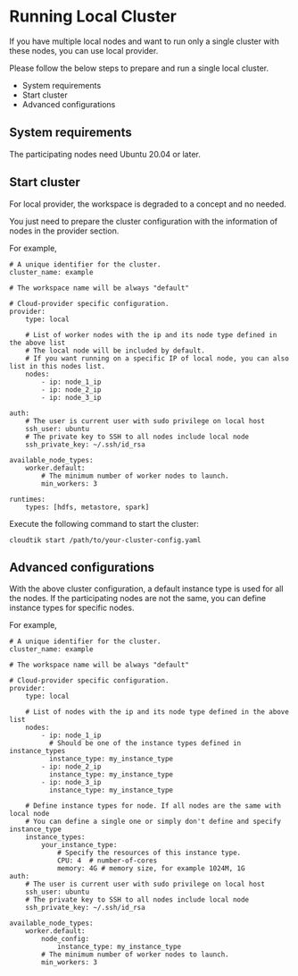 # Running Local Cluster
If you have multiple local nodes and want to run only a single cluster with these nodes,
you can use local provider.

Please follow the below steps to prepare and run a single local cluster.

- System requirements
- Start cluster
- Advanced configurations

## System requirements
The participating nodes need Ubuntu 20.04 or later.

## Start cluster
For local provider, the workspace is degraded to a concept and no needed.

You just need to prepare the cluster configuration
with the information of nodes in the provider section.

For example,

```buildoutcfg
# A unique identifier for the cluster.
cluster_name: example

# The workspace name will be always "default"

# Cloud-provider specific configuration.
provider:
    type: local

    # List of worker nodes with the ip and its node type defined in the above list
    # The local node will be included by default.
    # If you want running on a specific IP of local node, you can also list in this nodes list.
    nodes:
        - ip: node_1_ip
        - ip: node_2_ip
        - ip: node_3_ip

auth:
    # The user is current user with sudo privilege on local host
    ssh_user: ubuntu
    # The private key to SSH to all nodes include local node
    ssh_private_key: ~/.ssh/id_rsa

available_node_types:
    worker.default:
        # The minimum number of worker nodes to launch.
        min_workers: 3

runtimes:
    types: [hdfs, metastore, spark]
```

Execute the following command to start the cluster:
```
cloudtik start /path/to/your-cluster-config.yaml
```

## Advanced configurations
With the above cluster configuration, a default instance type is used for all the nodes.
If the participating nodes are not the same, you can define instance types for specific nodes.

For example,

```buildoutcfg
# A unique identifier for the cluster.
cluster_name: example

# The workspace name will be always "default"

# Cloud-provider specific configuration.
provider:
    type: local

    # List of nodes with the ip and its node type defined in the above list
    nodes:
        - ip: node_1_ip
          # Should be one of the instance types defined in instance_types
          instance_type: my_instance_type
        - ip: node_2_ip
          instance_type: my_instance_type
        - ip: node_3_ip
          instance_type: my_instance_type

    # Define instance types for node. If all nodes are the same with local node
    # You can define a single one or simply don't define and specify instance_type
    instance_types:
        your_instance_type:
            # Specify the resources of this instance type.
            CPU: 4  # number-of-cores
            memory: 4G # memory size, for example 1024M, 1G
auth:
    # The user is current user with sudo privilege on local host
    ssh_user: ubuntu
    # The private key to SSH to all nodes include local node
    ssh_private_key: ~/.ssh/id_rsa

available_node_types:
    worker.default:
        node_config:
            instance_type: my_instance_type
        # The minimum number of worker nodes to launch.
        min_workers: 3
```
